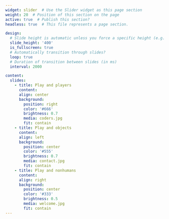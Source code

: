 ```yaml
---
widget: slider  # Use the Slider widget as this page section
weight: 20  # Position of this section on the page
active: true  # Publish this section?
headless: true  # This file represents a page section.

design:
  # Slide height is automatic unless you force a specific height (e.g. '400px')
  slide_height: '400'
  is_fullscreen: true
  # Automatically transition through slides?
  loop: true
  # Duration of transition between slides (in ms)
  interval: 2000

content:
  slides:
    - title: Play and players
      content: 
      align: center
      background:
        position: right
        color: '#666'
        brightness: 0.7
        media: coders.jpg
        fit: contain
    - title: Play and objects
      content: 
      align: left
      background:
        position: center
        color: '#555'
        brightness: 0.7
        media: contact.jpg
        fit: contain
    - title: Play and nonhumans
      content: 
      align: right
      background:
        position: center
        color: '#333'
        brightness: 0.5
        media: welcome.jpg
        fit: contain
---
```


